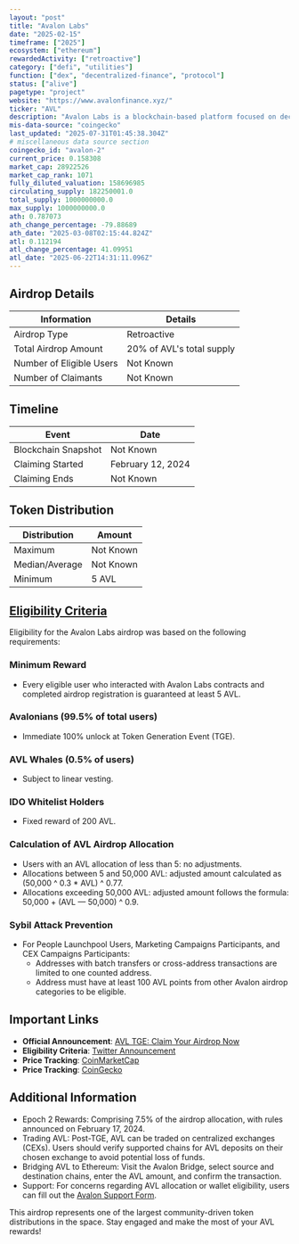 ```yaml
---
layout: "post"
title: "Avalon Labs"
date: "2025-02-15"
timeframe: ["2025"]
ecosystem: ["ethereum"]
rewardedActivity: ["retroactive"]
category: ["defi", "utilities"]
function: ["dex", "decentralized-finance", "protocol"]
status: ["alive"]
pagetype: "project"
website: "https://www.avalonfinance.xyz/"
ticker: "AVL"
description: "Avalon Labs is a blockchain-based platform focused on decentralized finance (DeFi) solutions."
mis-data-source: "coingecko"
last_updated: "2025-07-31T01:45:38.304Z"
# miscellaneous data source section
coingecko_id: "avalon-2"
current_price: 0.158308
market_cap: 28922526
market_cap_rank: 1071
fully_diluted_valuation: 158696985
circulating_supply: 182250001.0
total_supply: 1000000000.0
max_supply: 1000000000.0
ath: 0.787073
ath_change_percentage: -79.88689
ath_date: "2025-03-08T02:15:44.824Z"
atl: 0.112194
atl_change_percentage: 41.09951
atl_date: "2025-06-22T14:31:11.096Z"
---
```


## Airdrop Details

| Information              | Details                   |
| ------------------------ | ------------------------- |
| Airdrop Type             | Retroactive               |
| Total Airdrop Amount     | 20% of AVL's total supply |
| Number of Eligible Users | Not Known                 |
| Number of Claimants      | Not Known                 |

## Timeline

| Event               | Date              |
| ------------------- | ----------------- |
| Blockchain Snapshot | Not Known         |
| Claiming Started    | February 12, 2024 |
| Claiming Ends       | Not Known         |

## Token Distribution

| Distribution   | Amount    |
| -------------- | --------- |
| Maximum        | Not Known |
| Median/Average | Not Known |
| Minimum        | 5 AVL     |

## [Eligibility Criteria](https://x.com/avalonfinance_/status/1889116096248308097)

Eligibility for the Avalon Labs airdrop was based on the following requirements:

### Minimum Reward
- Every eligible user who interacted with Avalon Labs contracts and completed airdrop registration is guaranteed at least 5 AVL.

### Avalonians (99.5% of total users)
- Immediate 100% unlock at Token Generation Event (TGE).

### AVL Whales (0.5% of users)
- Subject to linear vesting.

### IDO Whitelist Holders
- Fixed reward of 200 AVL.

### Calculation of AVL Airdrop Allocation
- Users with an AVL allocation of less than 5: no adjustments.
- Allocations between 5 and 50,000 AVL: adjusted amount calculated as (50,000 ^ 0.3 * AVL) ^ 0.77.
- Allocations exceeding 50,000 AVL: adjusted amount follows the formula: 50,000 + (AVL — 50,000) ^ 0.9.

### Sybil Attack Prevention
- For People Launchpool Users, Marketing Campaigns Participants, and CEX Campaigns Participants:
  - Addresses with batch transfers or cross-address transactions are limited to one counted address.
  - Address must have at least 100 AVL points from other Avalon airdrop categories to be eligible.

## Important Links

- **Official Announcement**: [AVL TGE: Claim Your Airdrop Now](https://medium.com/@avalonlabs/avl-tge-claim-your-airdrop-now-6b09957af071)
- **Eligibility Criteria**: [Twitter Announcement](https://x.com/avalonfinance_/status/1889116096248308097)
- **Price Tracking**: [CoinMarketCap](https://coinmarketcap.com/currencies/avalon-2)
- **Price Tracking**: [CoinGecko](https://www.coingecko.com/en/coins/avalon-2)

## Additional Information

- Epoch 2 Rewards: Comprising 7.5% of the airdrop allocation, with rules announced on February 17, 2024.
- Trading AVL: Post-TGE, AVL can be traded on centralized exchanges (CEXs). Users should verify supported chains for AVL deposits on their chosen exchange to avoid potential loss of funds.
- Bridging AVL to Ethereum: Visit the Avalon Bridge, select source and destination chains, enter the AVL amount, and confirm the transaction.
- Support: For concerns regarding AVL allocation or wallet eligibility, users can fill out the [Avalon Support Form](https://forms.gle/S7eohBd2Myrxjv2j8).

This airdrop represents one of the largest community-driven token distributions in the space. Stay engaged and make the most of your AVL rewards!